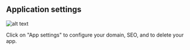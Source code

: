 ## Application settings ##

![alt text](http://appcubator.com/static/img/tutorial/Application_settings.png)

Click on "App settings" to configure your domain, SEO, and to delete your app.
